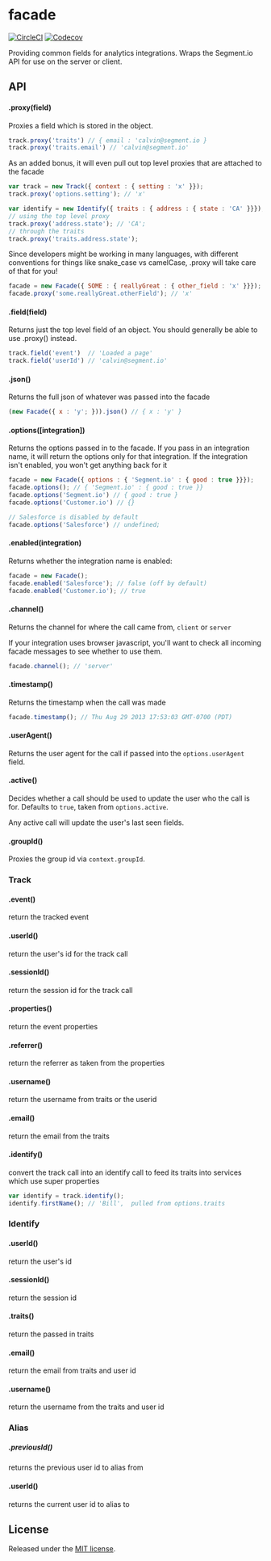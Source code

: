 # facade

[![CircleCI](https://circleci.com/gh/segmentio/facade.svg?style=shield&circle-token=82b4b760c18fa8d1e41191230a808f2139d0a3f4)](https://circleci.com/gh/segmentio/facade)
[![Codecov](https://img.shields.io/codecov/c/github/segmentio/facade/master.svg?maxAge=2592000)](https://codecov.io/gh/segmentio/facade)

Providing common fields for analytics integrations. Wraps the Segment.io API for use on the server or client.

## API

#### .proxy(field)

Proxies a field which is stored in the object.

```javascript
track.proxy('traits') // { email : 'calvin@segment.io }
track.proxy('traits.email') // 'calvin@segment.io'
```

As an added bonus, it will even pull out top level proxies that are attached to the facade

```javascript
var track = new Track({ context : { setting : 'x' }});
track.proxy('options.setting'); // 'x'

var identify = new Identify({ traits : { address : { state : 'CA' }}});
// using the top level proxy
track.proxy('address.state'); // 'CA';
// through the traits
track.proxy('traits.address.state');
```

Since developers might be working in many languages, with different conventions for things like snake_case vs camelCase, .proxy will take care of that for you!

```javascript
facade = new Facade({ SOME : { reallyGreat : { other_field : 'x' }}});
facade.proxy('some.reallyGreat.otherField'); // 'x'
```

#### .field(field)

Returns just the top level field of an object. You should generally be able to use .proxy() instead.

```javascript
track.field('event')  // 'Loaded a page'
track.field('userId') // 'calvin@segment.io'
```

#### .json()

Returns the full json of whatever was passed into the facade

```javascript
(new Facade({ x : 'y'; })).json() // { x : 'y' }
```

#### .options([integration])

Returns the options passed in to the facade. If you pass in an integration name, it will return the options only for that integration. If the integration isn't enabled, you won't get anything back for it

```javascript
facade = new Facade({ options : { 'Segment.io' : { good : true }}});
facade.options(); // { 'Segment.io' : { good : true }}
facade.options('Segment.io') // { good : true }
facade.options('Customer.io') // {}

// Salesforce is disabled by default
facade.options('Salesforce') // undefined;
```

#### .enabled(integration)

Returns whether the integration name is enabled:

```javascript
facade = new Facade();
facade.enabled('Salesforce'); // false (off by default)
facade.enabled('Customer.io'); // true
```

#### .channel()

Returns the channel for where the call came from, `client` or `server`

If your integration uses browser javascript, you'll want to check all incoming facade messages to see whether to use them.

```javascript
facade.channel(); // 'server'
```

#### .timestamp()

Returns the timestamp when the call was made

```javascript
facade.timestamp(); // Thu Aug 29 2013 17:53:03 GMT-0700 (PDT)
```

#### .userAgent()

Returns the user agent for the call if passed into the `options.userAgent` field.

#### .active()

Decides whether a call should be used to update the user who the call is for. Defaults to `true`, taken from `options.active`.

Any active call will update the user's last seen fields.

#### .groupId()

Proxies the group id via `context.groupId`.

### Track

#### .event()

return the tracked event

#### .userId()

return the user's id for the track call

#### .sessionId()

return the session id for the track call

#### .properties()

return the event properties

#### .referrer()

return the referrer as taken from the properties

#### .username()

return the username from traits or the userid

#### .email()

return the email from the traits

#### .identify()

convert the track call into an identify call to feed its traits into services which use super properties

```javascript
var identify = track.identify();
identify.firstName(); // 'Bill',  pulled from options.traits
```

### Identify

#### .userId()

return the user's id

#### .sessionId()

return the session id

#### .traits()

return the passed in traits

#### .email()

return the email from traits and user id

#### .username()

return the username from the traits and user id

### Alias

##### .previousId()

returns the previous user id to alias from

#### .userId()

returns the current user id to alias to

## License

Released under the [MIT license](License.md).


[ci-link]: https://travis-ci.org/segmentio/facade
[ci-1.x-badge]: https://travis-ci.org/segmentio/facade.png?branch=1.x
[ci-2.x-badge]: https://travis-ci.org/segmentio/facade.png?branch=master
